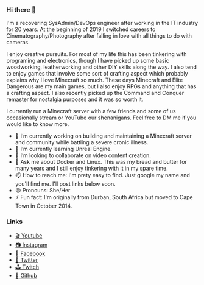 ### Hi there 👋

I'm a recovering SysAdmin/DevOps engineer after working in the  IT industry for 20 years. At the beginning of 2019 I switched careers to Cinematography/Photography after falling in love with all things to do with cameras.

I enjoy creative pursuits. For most of my life this has been tinkering with programing and electronics, though I have picked up some basic woodworking, leatherworking and other DIY skills along the way. I also tend to enjoy games that involve some sort of crafting aspect which probably explains why I love Minecraft so much. These days Minecraft and Elite Dangerous are my main games, but I also enjoy RPGs and anything that has a crafting aspect. I also recently picked up the Command and Conquer remaster for nostalgia purposes and it was so worth it.

I currently run a Minecraft server with a few friends and some of us occasionally stream or YouTube our shenanigans. Feel free to DM me if you would like to know more.

- 🔭 I’m currently working on building and maintaining a Minecraft server and community while battling a severe cronic illness.
- 🌱 I’m currently learning Unreal Engine.
- 👯 I’m looking to collaborate on video content creation.
- 💬 Ask me about Docker and Linux. This was my bread and butter for many years and I still enjoy tinkering with it in my spare time.
- 📫 How to reach me: I'm prety easy to find. Just google my name and you'll find me. I'll post links below soon.
- 😄 Pronouns: She/Her
- ⚡ Fun fact: I'm originally from Durban, South Africa but moved to Cape Town in October 2014.

### Links
- [🎬 Youtube](https://www.youtube.com/unakarlsen)
- [📷 Instagram](https://www.instagram.com/unakarlsen/)
- [👩 Facebook](https://www.facebook.com/Una-Karlsen-281583519190225/)
- [🐤 Twitter](https://twitter.com/smilyborg/)
- [🕹 Twitch](https://www.twitch.tv/unakarlsen")
- [🐙 Github](https://github.com/SmilyBorg/)


